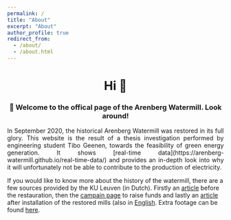 ```yaml
---
permalink: /
title: "About"
excerpt: "About"
author_profile: true
redirect_from:
  - /about/
  - /about.html
---
```


<h1 align="center">Hi 👋</h1>
<h3 align="center">🏡 Welcome to the offical page of the Arenberg Watermill. Look around!</h3>

<p align="justify">
In September 2020, the historical Arenberg Watermill was restored in its full glory. This website is the result of a thesis investigation performed by engineering student Tibo Geenen, towards the feasibility of green energy generation. It shows [real-time data](https://arenberg-watermill.github.io/real-time-data/) and provides an in-depth look into why it will unfortunately not be able to contribute to the production of electricity.
 
If you would like to know more about the history of the watermill, there are a few sources provided by the KU Leuven (in Dutch). Firstly an [article](https://nieuws.kuleuven.be/nl/2017/toen-nu-watermolen-arenberg) before the restauration, then the [campain page](https://www.kuleuven.be/fondsenwerving/overons/erfgoed/watermolen/geschiedenis) to raise funds and lastly an [article](https://stories.kuleuven.be/nl/verhalen/watermolen-aan-arenbergkasteel-in-ere-hersteld) after installation of the restored mills (also in [English](https://stories.kuleuven.be/en/stories/iconic-watermill-at-the-arenberg-castle-restored-to-place-of-honour). Extra footage can be found [here](https://www.kuleuven.be/fondsenwerving/overons/erfgoed/watermolen/wandelingen-langs-de-watermolen).
</p>